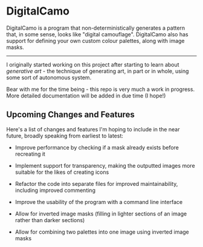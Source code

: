# DigitalCamo

DigitalCamo is a program that non-deterministically generates a pattern that, in some sense, looks like "digital camouflage". DigitalCamo also has support for defining your own custom colour palettes, along with image masks.

---
I originally started working on this project after starting to learn about _generative art_ - the technique of generating art, in part or in whole, using some sort of autonomous system. 

Bear with me for the time being - this repo is very much a work in progress. More detailed documentation will be added in due time (I hope!)

## Upcoming Changes and Features

Here's a list of changes and features I'm hoping to include in the near future, broadly speaking from earliest to latest:

* Improve performance by checking if a mask already exists before recreating it

* Implement support for transparency, making the outputted images more suitable for the likes of creating icons

* Refactor the code into separate files for improved maintainability, including improved commenting

* Improve the usability of the program with a command line interface

* Allow for inverted image masks (filling in lighter sections of an image rather than darker sections)

* Allow for combining two palettes into one image using inverted image masks


